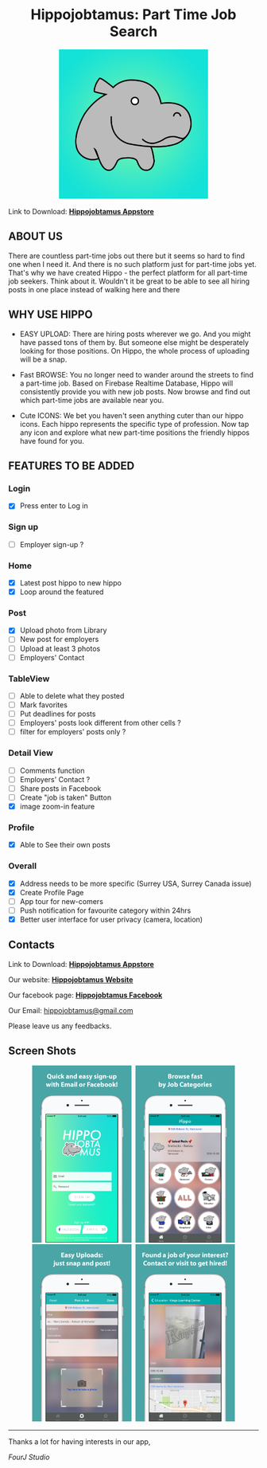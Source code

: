 <h1 align = "center">Hippojobtamus: Part Time Job Search</h1>
<p align="center">
  <img src="./Screenshots/icon1024x1024.png" width="300">
</p>

Link to Download: **[Hippojobtamus Appstore][3]**

## ABOUT US

There are countless part-time jobs out there but it seems so hard to find one when I need it. And there is no such platform just for part-time jobs yet. That's why we have created Hippo - the perfect platform for all part-time job seekers. Think about it. Wouldn't it be great to be able to see all hiring posts in one place instead of walking here and there

## WHY USE HIPPO

* EASY UPLOAD: There are hiring posts wherever we go. And you might have passed tons of them by. But someone else might be desperately looking for those positions. On Hippo, the whole process of uploading will be a snap. 

* Fast BROWSE: You no longer need to wander around the streets to find a part-time job. Based on Firebase Realtime Database, Hippo will consistently provide you with new job posts. Now browse and find out which part-time jobs are available near you.

* Cute ICONS: We bet you haven't seen anything cuter than our hippo icons. Each hippo represents the specific type of profession. Now tap any icon and explore what new part-time positions the friendly hippos have found for you.

## FEATURES TO BE ADDED

### Login
- [x] Press enter to Log in

### Sign up
  - [ ] Employer sign-up ?

### Home
- [x] Latest post hippo to new hippo
- [x] Loop around the featured

### Post
  - [x] Upload photo from Library
  - [ ] New post for employers
  - [ ] Upload at least 3 photos
  - [ ] Employers' Contact

### TableView
  - [ ] Able to delete what they posted
  - [ ] Mark favorites
  - [ ] Put deadlines for posts
  - [ ] Employers' posts look different from other cells ?
  - [ ] filter for employers' posts only ?

### Detail View
  - [ ] Comments function
  - [ ] Employers' Contact ?
  - [ ] Share posts in Facebook
  - [ ] Create "job is taken" Button
  - [x] image zoom-in feature

### Profile
  - [x] Able to See their own posts

### Overall
  - [x] Address needs to be more specific (Surrey USA, Surrey Canada issue)
  - [x] Create Profile Page
  - [ ] App tour for new-comers
  - [ ] Push notification for favourite category within 24hrs
  - [x] Better user interface for user privacy (camera, location)

## Contacts

Link to Download: **[Hippojobtamus Appstore][3]**

Our website: **[Hippojobtamus Website][1]**

Our facebook page: **[Hippojobtamus Facebook][2]**

Our Email: hippojobtamus@gmail.com


Please leave us any feedbacks.

## Screen Shots

<div align="center">

<img src="./Screenshots/1_5.5.png" width="200" hspace="2">
<img src="./Screenshots/2_5.5.png" width="200" hspace="2">
<img src="./Screenshots/3.png" width="200" hspace="2">
<img src="./Screenshots/4_5.5.png" width="200" hspace="2">
  
</div>


---

Thanks a lot for having interests in our app,

*FourJ Studio*

[1]: http://sanghyunju.wixsite.com/hippojobtamus
[2]: https://www.facebook.com/Hippojobtamus
[3]: https://itunes.apple.com/ca/app/hippo-perfect-platform-for/id1163603705?mt=8
